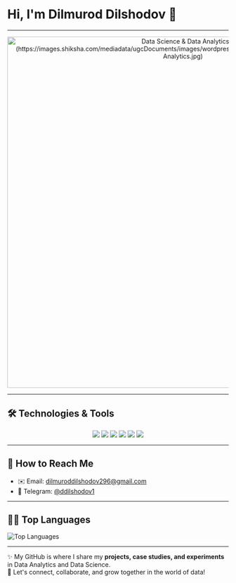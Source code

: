 # Hi, I'm Dilmurod Dilshodov 👋  

---

<p align="center">
  <a href="[https://www.shiksha.com/online-courses/articles/difference-between-data-science-and-data-analytics/](https://images.shiksha.com/mediadata/ugcDocuments/images/wordpressImages/2021_11_Data-Science-Vs.-Data-Analytics.jpg)" target="_blank">
    <img src="[[https://images.shiksha.com/mediadata/ugcDocuments/images/wordpressImages/2021_11_Data-Science-Vs.-Data-Analytics.jpg](https://www.shiksha.com/online-courses/articles/difference-between-data-science-and-data-analytics/)" alt="Data Science & Data Analytics](https://images.shiksha.com/mediadata/ugcDocuments/images/wordpressImages/2021_11_Data-Science-Vs.-Data-Analytics.jpg)" width="800"/>
  </a>
</p>



---

## 🛠️ Technologies & Tools  

<p align="center">
  <img src="https://img.shields.io/badge/Python-3776AB?style=for-the-badge&logo=python&logoColor=white" />
  <img src="https://img.shields.io/badge/SQL-336791?style=for-the-badge&logo=postgresql&logoColor=white" />
  <img src="https://img.shields.io/badge/PyTorch-EE4C2C?style=for-the-badge&logo=pytorch&logoColor=white" />
  <img src="https://img.shields.io/badge/Matlab-0076A8?style=for-the-badge&logo=mathworks&logoColor=white" />
  <img src="https://img.shields.io/badge/TensorFlow-FF6F00?style=for-the-badge&logo=tensorflow&logoColor=white" />
  <img src="https://img.shields.io/badge/Scikit--Learn-F7931E?style=for-the-badge&logo=scikitlearn&logoColor=white" />
</p>

---

## 📧 How to Reach Me  

- ✉️ Email: [dilmuroddilshodov296@gmail.com](mailto:dilmuroddilshodov296@gmail.com)  
- 📱 Telegram: [@ddilshodov1](https://t.me/ddilshodov1)  

---

## 🧑‍💻 Top Languages  

![Top Languages](https://github-readme-stats.vercel.app/api/top-langs/?username=DilshodovDilmurod&layout=compact&langs_count=6&hide_title=true&hide_border=true&theme=radical)  

---

✨ My GitHub is where I share my **projects, case studies, and experiments** in Data Analytics and Data Science.  
🚀 Let's connect, collaborate, and grow together in the world of data!
